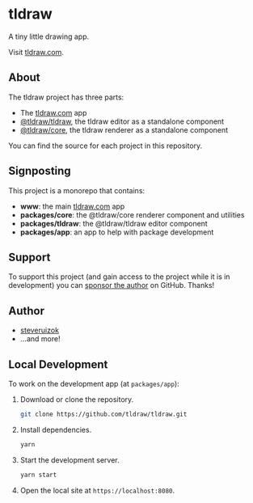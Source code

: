 # tldraw

A tiny little drawing app.

Visit [tldraw.com](https://tldraw.com/).

## About

The tldraw project has three parts:

- The [tldraw.com](https://www.tldraw.com/) app
- [@tldraw/tldraw](), the tldraw editor as a standalone component
- [@tldraw/core](), the tldraw renderer as a standalone component

You can find the source for each project in this repository.

## Signposting

This project is a monorepo that contains:

- **www**: the main [tldraw.com](https://tldraw.com) app
- **packages/core**: the @tldraw/core renderer component and utilities
- **packages/tldraw**: the @tldraw/tldraw editor component
- **packages/app**: an app to help with package development

## Support

To support this project (and gain access to the project while it is in development) you can [sponsor the author](https://github.com/sponsors/steveruizok) on GitHub. Thanks!

## Author

- [steveruizok](https://twitter.com/steveruizok)
- ...and more!

## Local Development

To work on the development app (at `packages/app`):

1. Download or clone the repository.

   ```bash
   git clone https://github.com/tldraw/tldraw.git
   ```

2. Install dependencies.

   ```bash
   yarn
   ```

3. Start the development server.

   ```bash
   yarn start
   ```

4. Open the local site at `https://localhost:8080`.

